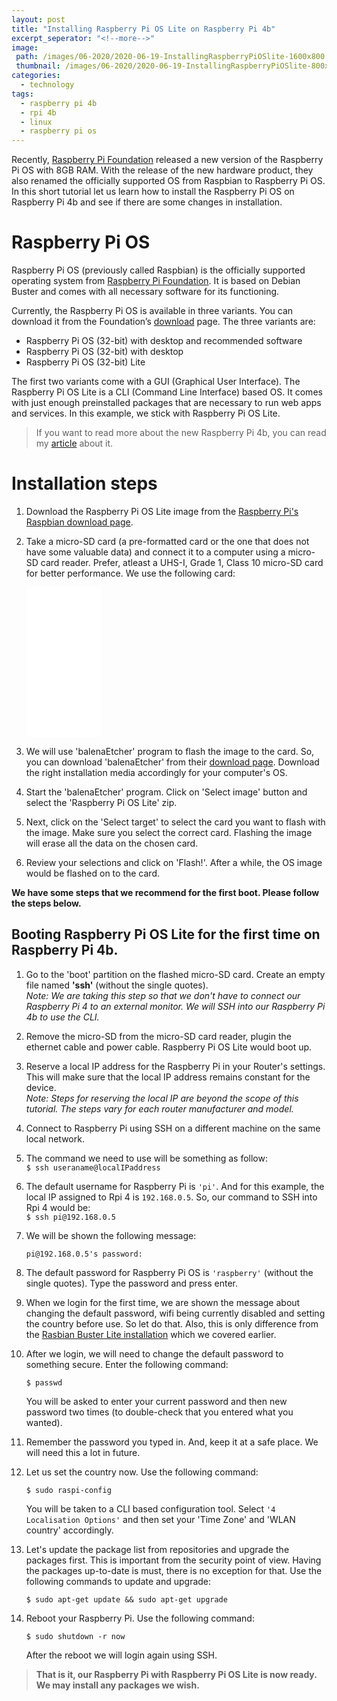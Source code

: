 ```yaml
---
layout: post
title: "Installing Raspberry Pi OS Lite on Raspberry Pi 4b"
excerpt_seperator: "<!--more-->"
image:
 path: /images/06-2020/2020-06-19-InstallingRaspberryPiOSlite-1600x800.webp
 thumbnail: /images/06-2020/2020-06-19-InstallingRaspberryPiOSlite-800x400.webp
categories:
  - technology
tags:
  - raspberry pi 4b
  - rpi 4b
  - linux
  - raspberry pi os
---
```

Recently, [Raspberry Pi Foundation](https://www.raspberrypi.org/) released a new version of the Raspberry Pi OS with 8GB RAM. With the release of the new hardware product, they also renamed the officially supported OS from Raspbian to Raspberry Pi OS.
In this short tutorial let us learn how to install the Raspberry Pi OS on Raspberry Pi 4b and see if there are some changes in installation.
<!--more-->

# Raspberry Pi OS
Raspberry Pi OS (previously called Raspbian) is the officially supported operating system from [Raspberry Pi Foundation](https://www.raspberrypi.org/). It is based on Debian Buster and comes with all necessary software for its functioning.

Currently, the Raspberry Pi OS is available in three variants. You can download it from the Foundation’s [download](https://www.raspberrypi.org/downloads/raspberry-pi-os/) page. The three variants are:

- Raspberry Pi OS (32-bit) with desktop and recommended software
- Raspberry Pi OS (32-bit) with desktop
- Raspberry Pi OS (32-bit) Lite

The first two variants come with a GUI (Graphical User Interface). The Raspberry Pi OS Lite is a CLI (Command Line Interface) based OS. It comes with just enough preinstalled packages that are necessary to run web apps and services. In this example, we stick with Raspberry Pi OS Lite.

> If you want to read more about the new Raspberry Pi 4b, you can read my [article](/technology/raspberry-pi-4b/) about it.

# Installation steps
1.  Download the Raspberry Pi OS Lite image from the [Raspberry Pi's Raspbian download page](https://www.raspberrypi.org/downloads/raspberry-pi-os/).

2. Take a micro-SD card (a pre-formatted card or the one that does not have some valuable data) and connect it to a computer using a micro-SD card reader. Prefer, atleast a UHS-I, Grade 1, Class 10 micro-SD card for better performance. We use the following card:

    <iframe style="width:120px;height:240px;" marginwidth="0" marginheight="0" scrolling="no" frameborder="0" src="//ws-in.amazon-adsystem.com/widgets/q?ServiceVersion=20070822&OneJS=1&Operation=GetAdHtml&MarketPlace=IN&source=ss&ref=as_ss_li_til&ad_type=product_link&tracking_id=altback0e-21&marketplace=amazon&region=IN&placement=B06XWMQ81P&asins=B06XWMQ81P&linkId=d266c7adb9003166b396d7b442ab28c3&show_border=true&link_opens_in_new_window=true"></iframe>

3. We will use 'balenaEtcher' program to flash the image to the card. So, you can download  'balenaEtcher' from their [download page](https://www.balena.io/etcher/). Download the right installation media accordingly for your computer's OS.

4. Start the 'balenaEtcher' program. Click on 'Select image' button and select the 'Raspberry Pi OS Lite' zip.

5. Next, click on the 'Select target' to select the card you want to flash with the image. Make sure you select the correct card. Flashing the image will erase all the data on the chosen card.

6. Review your selections and click on 'Flash!'. After a while, the OS image would be flashed on to the card.

**We have some steps that we recommend for the first boot. Please follow the steps below.**

## Booting Raspberry Pi OS Lite for the first time on Raspberry Pi 4b.
1. Go to the 'boot' partition on the flashed micro-SD card. Create an empty file named **'ssh'** (without the single quotes).<br>
*Note: We are taking this step so that we don't have to connect our Raspberry Pi 4 to an external monitor. We will SSH into our Raspberry Pi 4b to use the CLI.*

2. Remove the micro-SD from the micro-SD card reader, plugin the ethernet cable and power cable. Raspberry Pi OS Lite would boot up.

3. Reserve a local IP address for the Raspberry Pi in your Router's settings. This will make sure that the local IP address remains constant for the device.<br>
*Note: Steps for reserving the local IP are beyond the scope of this tutorial. The steps vary for each router manufacturer and model.*

4. Connect to Raspberry Pi using SSH on a different machine on the same local network.

5. The command we need to use will be something as follow:<br>
`$ ssh useraname@localIPaddress`

6. The default username for Raspberry Pi is `'pi'`. And for this example, the local IP assigned to Rpi 4 is `192.168.0.5`.
  So, our command to SSH into Rpi 4 would be:<br>
  `$ ssh pi@192.168.0.5`

7. We will be shown the following message:

      `pi@192.168.0.5's password:`

8. The default password for Raspberry Pi OS is `'raspberry'` (without the single quotes). Type the password and press enter.

9. When we login for the first time, we are shown the message about changing the default password, wifi being currently disabled and setting the country before use. So let do that. Also, this is only difference from the [Rasbian Buster Lite installation](https://bhooraj.com/technology/install-raspbian-buster-lite/) which we covered earlier.

10. After we login, we will need to change the default password to something secure. Enter the following command:

      `$ passwd`

      You will be asked to enter your current password and then new password two times (to double-check that you entered what you wanted).

11. Remember the password you typed in. And, keep it at a safe place. We will need this a lot in future.

12. Let us set the country now. Use the following command:

      `$ sudo raspi-config`

      You will be taken to a CLI based configuration tool. Select `'4 Localisation Options'` and then set your 'Time Zone' and 'WLAN country' accordingly.


13. Let's update the package list from repositories and upgrade the packages first. This is important from the security point of view. Having the packages up-to-date is must, there is no exception for that.
Use the following commands to update and upgrade:

    `$ sudo apt-get update && sudo apt-get upgrade`

14. Reboot your Raspberry Pi. Use the following command:

    `$ sudo shutdown -r now`

    After the reboot we will login again using SSH.

> **That is it, our Raspberry Pi with Raspberry Pi OS Lite is now ready. We may install any packages we wish.**
